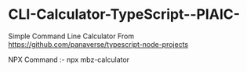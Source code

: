 # CLI-Calculator-TypeScript--PIAIC-
Simple Command Line Calculator
From https://github.com/panaverse/typescript-node-projects

NPX Command :- npx mbz-calculator
